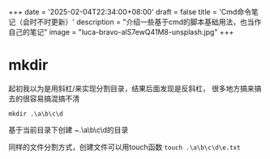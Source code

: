 +++
date = '2025-02-04T22:34:00+08:00'
draft = false
title = 'Cmd命令笔记（会时不时更新）'
description = "介绍一些基于cmd的脚本基础用法，也当作自己的笔记"
image = "luca-bravo-alS7ewQ41M8-unsplash.jpg"
+++

# mkdir
起初我以为是用斜杠/来实现分割目录，结果后面发现是反斜杠，
很多地方搞来搞去的很容易搞混搞不清

`mkdir .\a\b\c\d`

基于当前目录下创建 ~.\a\b\c\d的目录

同样的文件分割方式，创建文件可以用touch函数
`touch .\a\b\c\d\e.txt`